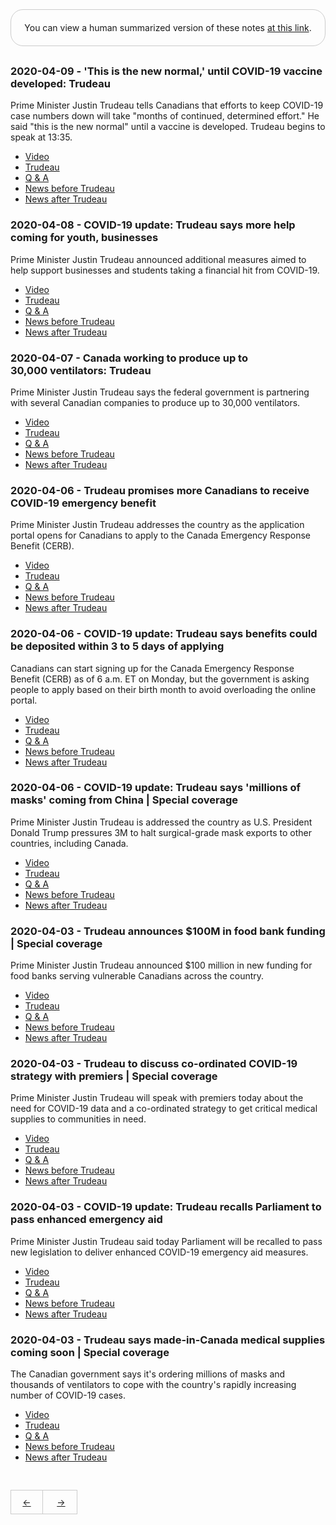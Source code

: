 <div style="border: 1px solid #ccc; padding: 20px; text-align: center; margin-bottom: 30px; border-radius: 20px;">
You can view a human summarized version of these notes <a href="https://www.notion.so/jnadeau/Covid-19-Canadian-PM-Trudeau-Summaries-9055578ceba94368a732b68904eae78f">at this link</a>.
</div>


### 2020-04-09 - 'This is the new normal,' until COVID-19 vaccine developed: Trudeau
Prime Minister Justin Trudeau tells Canadians that efforts to keep COVID-19 case numbers down will take "months of continued, determined effort." He said "this is the new normal" until a vaccine is developed. Trudeau begins to speak at 13:35. 

  - [Video](https://www.youtube.com/watch?v=Qvb4WIC7Ccw)
  - [Trudeau](./2020-04-09/Qvb4WIC7Ccw/trudeau.md)
  - [Q & A](./2020-04-09/Qvb4WIC7Ccw/q_a.md)
  - [News before Trudeau](./2020-04-09/Qvb4WIC7Ccw/pre_news.md)
  - [News after Trudeau](./2020-04-09/Qvb4WIC7Ccw/post_news.md)

### 2020-04-08 - COVID-19 update: Trudeau says more help coming for youth, businesses
Prime Minister Justin Trudeau announced additional measures aimed to help support businesses and students taking a financial hit from COVID-19.

  - [Video](https://www.youtube.com/watch?v=z2kwMfzRYyM)
  - [Trudeau](./2020-04-08/z2kwMfzRYyM/trudeau.md)
  - [Q & A](./2020-04-08/z2kwMfzRYyM/q_a.md)
  - [News before Trudeau](./2020-04-08/z2kwMfzRYyM/pre_news.md)
  - [News after Trudeau](./2020-04-08/z2kwMfzRYyM/post_news.md)

### 2020-04-07 - Canada working to produce up to 30,000 ventilators: Trudeau
Prime Minister Justin Trudeau says the federal government is partnering with several Canadian companies to produce up to 30,000 ventilators.

  - [Video](https://www.youtube.com/watch?v=W1vlivFiCZE)
  - [Trudeau](./2020-04-07/W1vlivFiCZE/trudeau.md)
  - [Q & A](./2020-04-07/W1vlivFiCZE/q_a.md)
  - [News before Trudeau](./2020-04-07/W1vlivFiCZE/pre_news.md)
  - [News after Trudeau](./2020-04-07/W1vlivFiCZE/post_news.md)

### 2020-04-06 - Trudeau promises more Canadians to receive COVID-19 emergency benefit
Prime Minister Justin Trudeau addresses the country as the application portal opens for Canadians to apply to the Canada Emergency Response Benefit (CERB). 

  - [Video](https://www.youtube.com/watch?v=R7E-NYge5sk)
  - [Trudeau](./2020-04-06/R7E-NYge5sk/trudeau.md)
  - [Q & A](./2020-04-06/R7E-NYge5sk/q_a.md)
  - [News before Trudeau](./2020-04-06/R7E-NYge5sk/pre_news.md)
  - [News after Trudeau](./2020-04-06/R7E-NYge5sk/post_news.md)

### 2020-04-06 - COVID-19 update: Trudeau says benefits could be deposited within 3 to 5 days of applying
Canadians can start signing up for the Canada Emergency Response Benefit (CERB) as of 6 a.m. ET on Monday, but the government is asking people to apply based on their birth month to avoid overloading the online portal.  

  - [Video](https://www.youtube.com/watch?v=aZfLHzruZvA)
  - [Trudeau](./2020-04-06/aZfLHzruZvA/trudeau.md)
  - [Q & A](./2020-04-06/aZfLHzruZvA/q_a.md)
  - [News before Trudeau](./2020-04-06/aZfLHzruZvA/pre_news.md)
  - [News after Trudeau](./2020-04-06/aZfLHzruZvA/post_news.md)

### 2020-04-06 - COVID-19 update: Trudeau says 'millions of masks' coming from China | Special coverage
Prime Minister Justin Trudeau is addressed the country as U.S. President Donald Trump pressures 3M to halt surgical-grade mask exports to other countries, including Canada.

  - [Video](https://www.youtube.com/watch?v=pdWJ0V5csVY)
  - [Trudeau](./2020-04-06/pdWJ0V5csVY/trudeau.md)
  - [Q & A](./2020-04-06/pdWJ0V5csVY/q_a.md)
  - [News before Trudeau](./2020-04-06/pdWJ0V5csVY/pre_news.md)
  - [News after Trudeau](./2020-04-06/pdWJ0V5csVY/post_news.md)

### 2020-04-03 - Trudeau announces $100M in food bank funding | Special coverage
Prime Minister Justin Trudeau announced $100 million in new funding for food banks serving vulnerable Canadians across the country.

  - [Video](https://www.youtube.com/watch?v=IBhTypl4wQo)
  - [Trudeau](./2020-04-03/IBhTypl4wQo/trudeau.md)
  - [Q & A](./2020-04-03/IBhTypl4wQo/q_a.md)
  - [News before Trudeau](./2020-04-03/IBhTypl4wQo/pre_news.md)
  - [News after Trudeau](./2020-04-03/IBhTypl4wQo/post_news.md)

### 2020-04-03 - Trudeau to discuss co-ordinated COVID-19 strategy with premiers | Special coverage
Prime Minister Justin Trudeau will speak with premiers today about the need for COVID-19 data and a co-ordinated strategy to get critical medical supplies to communities in need.

  - [Video](https://www.youtube.com/watch?v=v023Lj_7swo)
  - [Trudeau](./2020-04-03/v023Lj_7swo/trudeau.md)
  - [Q & A](./2020-04-03/v023Lj_7swo/q_a.md)
  - [News before Trudeau](./2020-04-03/v023Lj_7swo/pre_news.md)
  - [News after Trudeau](./2020-04-03/v023Lj_7swo/post_news.md)

### 2020-04-03 - COVID-19 update: Trudeau recalls Parliament to pass enhanced emergency aid
Prime Minister Justin Trudeau said today Parliament will be recalled to pass new legislation to deliver enhanced COVID-19 emergency aid measures.

  - [Video](https://www.youtube.com/watch?v=5wpVPXD9gJI)
  - [Trudeau](./2020-04-03/5wpVPXD9gJI/trudeau.md)
  - [Q & A](./2020-04-03/5wpVPXD9gJI/q_a.md)
  - [News before Trudeau](./2020-04-03/5wpVPXD9gJI/pre_news.md)
  - [News after Trudeau](./2020-04-03/5wpVPXD9gJI/post_news.md)

### 2020-04-03 - Trudeau says made-in-Canada medical supplies coming soon | Special coverage
The Canadian government says it's ordering millions of masks and thousands of ventilators to cope with the country's rapidly increasing number of COVID-19 cases.

  - [Video](https://www.youtube.com/watch?v=sjKuW_SdpdA)
  - [Trudeau](./2020-04-03/sjKuW_SdpdA/trudeau.md)
  - [Q & A](./2020-04-03/sjKuW_SdpdA/q_a.md)
  - [News before Trudeau](./2020-04-03/sjKuW_SdpdA/pre_news.md)
  - [News after Trudeau](./2020-04-03/sjKuW_SdpdA/post_news.md)

<div style='border: 1px solid #ccc; display: inline-block; padding: 0; margin-top: 30px;'>
  <a style='display: inline-block; padding: 10px 0; width: 50px; text-align: center; border-right: 1px solid #ccc' href='./README'>←</a>
  <a style='display: inline-block; padding: 10px 0; width: 50px; text-align: center' href='./PAGE_3'>→</a>
</div>